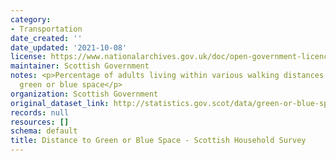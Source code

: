 ```yaml
---
category:
- Transportation
date_created: ''
date_updated: '2021-10-08'
license: https://www.nationalarchives.gov.uk/doc/open-government-licence/version/3/
maintainer: Scottish Government
notes: <p>Percentage of adults living within various walking distances to their nearest
  green or blue space</p>
organization: Scottish Government
original_dataset_link: http://statistics.gov.scot/data/green-or-blue-space-shs
records: null
resources: []
schema: default
title: Distance to Green or Blue Space - Scottish Household Survey
---
```

